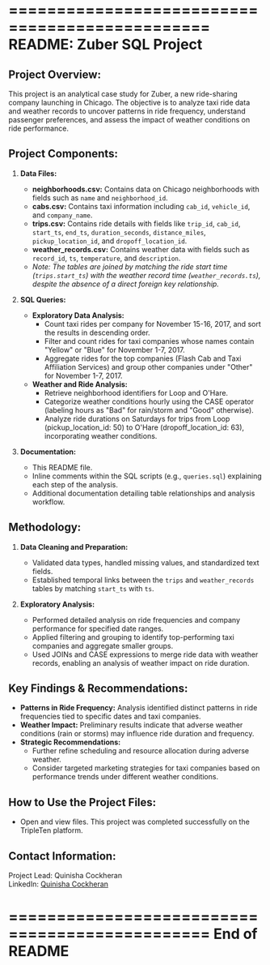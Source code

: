 ===============================================
README: Zuber SQL Project
===============================================

Project Overview:
-----------------
This project is an analytical case study for Zuber, a new ride-sharing company launching in Chicago. The objective is to analyze taxi ride data and weather records to uncover patterns in ride frequency, understand passenger preferences, and assess the impact of weather conditions on ride performance.

Project Components:
-------------------
1. **Data Files:**
   - **neighborhoods.csv:** Contains data on Chicago neighborhoods with fields such as `name` and `neighborhood_id`.
   - **cabs.csv:** Contains taxi information including `cab_id`, `vehicle_id`, and `company_name`.
   - **trips.csv:** Contains ride details with fields like `trip_id`, `cab_id`, `start_ts`, `end_ts`, `duration_seconds`, `distance_miles`, `pickup_location_id`, and `dropoff_location_id`.
   - **weather_records.csv:** Contains weather data with fields such as `record_id`, `ts`, `temperature`, and `description`.
   - *Note: The tables are joined by matching the ride start time (`trips.start_ts`) with the weather record time (`weather_records.ts`), despite the absence of a direct foreign key relationship.*

2. **SQL Queries:**
   - **Exploratory Data Analysis:**
     - Count taxi rides per company for November 15-16, 2017, and sort the results in descending order.
     - Filter and count rides for taxi companies whose names contain "Yellow" or "Blue" for November 1-7, 2017.
     - Aggregate rides for the top companies (Flash Cab and Taxi Affiliation Services) and group other companies under "Other" for November 1-7, 2017.
   - **Weather and Ride Analysis:**
     - Retrieve neighborhood identifiers for Loop and O'Hare.
     - Categorize weather conditions hourly using the CASE operator (labeling hours as "Bad" for rain/storm and "Good" otherwise).
     - Analyze ride durations on Saturdays for trips from Loop (pickup_location_id: 50) to O'Hare (dropoff_location_id: 63), incorporating weather conditions.

3. **Documentation:**
   - This README file.
   - Inline comments within the SQL scripts (e.g., `queries.sql`) explaining each step of the analysis.
   - Additional documentation detailing table relationships and analysis workflow.

Methodology:
------------
1. **Data Cleaning and Preparation:**
   - Validated data types, handled missing values, and standardized text fields.
   - Established temporal links between the `trips` and `weather_records` tables by matching `start_ts` with `ts`.

2. **Exploratory Analysis:**
   - Performed detailed analysis on ride frequencies and company performance for specified date ranges.
   - Applied filtering and grouping to identify top-performing taxi companies and aggregate smaller groups.
   - Used JOINs and CASE expressions to merge ride data with weather records, enabling an analysis of weather impact on ride duration.

Key Findings & Recommendations:
-------------------------------
- **Patterns in Ride Frequency:** Analysis identified distinct patterns in ride frequencies tied to specific dates and taxi companies.
- **Weather Impact:** Preliminary results indicate that adverse weather conditions (rain or storms) may influence ride duration and frequency.
- **Strategic Recommendations:** 
  - Further refine scheduling and resource allocation during adverse weather.
  - Consider targeted marketing strategies for taxi companies based on performance trends under different weather conditions.

How to Use the Project Files:
-----------------------------
- Open and view files. This project was completed successfully on the TripleTen platform.

Contact Information:
--------------------
Project Lead: Quinisha Cockheran  
LinkedIn: [Quinisha Cockheran](https://www.linkedin.com/in/quinisha-cockheran)

===============================================
End of README
===============================================
